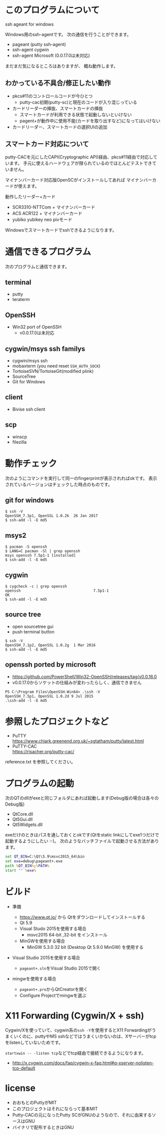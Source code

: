 ﻿# このプログラムについて

ssh ageant for windows

Windows用のssh-agentです。
次の通信を行うことができます。
- pageant (putty ssh-agent)
- ssh-agent cygwin
- ssh-agent Microsoft (0.0.17.0は未対応)

まだまだ気になるところはありますが、
概ね動作します。

## わかっている不具合/修正したい動作

- pkcs#11のコントロールコードが今ひとつ
	- putty-cac初期(putty-sc)と現在のコードが入り混じっている
- カードリーダーの挿抜、スマートカードの挿抜
	- スマートカードが利用できる状態で起動しないといけない
	- pagent+が動作中に使用不能(カードを取り出すなど)になってはいけない
- カードリーダー、スマートカードの選択UIの追加

## スマートカード対応について

putty-CACを元にしたCAPI(Cryptographic API)経由、pkcs#11経由で対応しています。
手元に使えるハードウェアが限られているのでほとんどテストできていません。

マイナンバーカード対応版OpenSCがインストールしてあれば
マイナンバーカードが使えます。

動作したリーダー+カード
- SCR3310-NTTCom + マイナンバーカード
- ACS ACR122 + マイナンバーカード
- yubiko yubikey neo pivモード

Windowsでスマートカードでsshできるようになります。

# 通信できるプログラム

次のプログラムと通信できます。

## terminal
- putty
- teraterm

## OpenSSH
- Win32 port of OpenSSH
	- v0.0.17.0は未対応

## cygwin/msys ssh familys
- cygwin/msys ssh
- mobaxterm (you need reset `SSH_AUTH_SOCK`)
- TortoiseSVN/TortoiseGit(modified plink)
- SourceTree
- Git for Windows

## client
- Bivise ssh client

## scp
- winscp
- filezilla

# 動作チェック

次のようにコマンドを実行して同一のfingerprintが表示されればokです。
表示されているバージョンはチェックした時点のものです。

## git for windows
```
$ ssh -V
OpenSSH_7.3p1, OpenSSL 1.0.2k  26 Jan 2017
$ ssh-add -l -E md5
```

## msys2
```
$ pacman -S openssh
$ LANG=C pacman -Sl | grep openssh
msys openssh 7.5p1-1 [installed]
$ ssh-add -l -E md5
```

## cygwin
```
$ cygcheck -c | grep openssh
openssh                                 7.5p1-1                      OK
$ ssh-add -l -E md5
```

## source tree
- open sourcetree gui
- push terminal button
```
$ ssh -V
OpenSSH_7.1p2, OpenSSL 1.0.2g  1 Mar 2016
$ ssh-add -l -E md5
```

## openssh ported by microsoft

- https://github.com/PowerShell/Win32-OpenSSH/releases/tag/v0.0.16.0
- v0.0.17.0からソケットの仕組みが変わったらしく、通信できません

```
PS C:\Program Files\OpenSSH-Win64> .\ssh -V
OpenSSH_7.5p1, OpenSSL 1.0.2d 9 Jul 2015
.\ssh-add -l -E md5
```

# 参照したプロジェクトなど

- PuTTY  
	<https://www.chiark.greenend.org.uk/~sgtatham/putty/latest.html>
- PuTTY-CAC  
	<https://risacher.org/putty-cac/>

reference.txt を参照してください。

# プログラムの起動

次のQTのdllがexeと同じフォルダにあれば起動します(Debug版の場合は各々のDebug版)
- QtCore.dll
- Qt5Gui.dll
- Qt5Widgets.dll

exeだけのときはパスを通しておくとokです(Qtをstatic linkにしてexe1つだけで起動するようにしたい :-)。
次のようなバッチファイルで起動させる方法があります。

```bat
set QT_BIN=C:\Qt\5.9\msvc2015_64\bin
set exe=debug\pageant+.exe
path %QT_BIN%;%PATH%
start "" %exe%
```

# ビルド

- 準備
	- <https://www.qt.io/> から Qtをダウンロードしてインストールする
	- Qt 5.9
	- Visual Studo 2015を使用する場合
		- msvc2015 64-bit ,32-bit をインストール
	- MinGWを使用する場合
		- MinGW 5.3.0 32 bit (Desktop Qt 5.9.0 MinGW) を使用する

- Visual Studio 2015を使用する場合
	- `pageant+.sln`をVisual Studio 2015で開く

- mingwを使用する場合
	- `pageant+.pro`からQtCreatorを開く
	- Configure Projectでmingwを選ぶ

# X11 Forwarding (Cygwin/X + ssh)

Cygwin/Xを使っていて、cygwin系の`ssh -Y`を使用するとX11 Forwardingがう
まくいくのに、puttyやMS sshなどではうまくいかないのは、Xサーバーがtcp
をlistenしていないためです。

`startxwin -- -listen tcp`などでtcp経由で接続できるようになります。
- http://x.cygwin.com/docs/faq/cygwin-x-faq.html#q-xserver-nolisten-tcp-default

# license

- おおもとのPuttyがMIT
- このプロジェクトはそれにならって基本MIT
- Putty-CACの元になったPutty SCがGNUのようなので、それに由来するソースはGNU
- バイナリで配布するときはGNU
